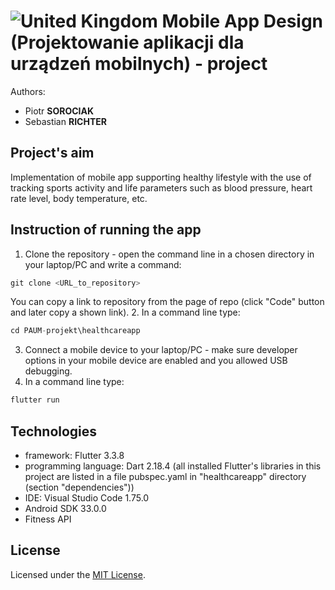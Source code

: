 # ![United Kingdom](https://raw.githubusercontent.com/stevenrskelton/flag-icon/master/png/16/country-4x3/gb.png "United Kingdom") Mobile App Design (Projektowanie aplikacji dla urządzeń mobilnych) - project

Authors: 
- Piotr **SOROCIAK**
- Sebastian **RICHTER**

## Project's aim
Implementation of mobile app supporting healthy lifestyle with the use of tracking sports 
activity and life parameters such as blood pressure, heart rate level, body temperature, etc.

## Instruction of running the app
1. Clone the repository - open the command line in a chosen directory in your laptop/PC and write a command:
```js
git clone <URL_to_repository>
```
You can copy a link to repository from the page of repo (click "Code" button and later copy a shown link).
2. In a command line type:
```js
cd PAUM-projekt\healthcareapp
```
3. Connect a mobile device to your laptop/PC - make sure developer options in your mobile device are enabled and you allowed
USB debugging.
4. In a command line type:
```js
flutter run
```

## Technologies
- framework: Flutter 3.3.8
- programming language: Dart 2.18.4 (all installed Flutter's libraries in this project are listed in a file pubspec.yaml in "healthcareapp"
directory (section "dependencies"))
- IDE: Visual Studio Code 1.75.0
- Android SDK 33.0.0
- Fitness API

## License

Licensed under the [MIT License](LICENSE).
